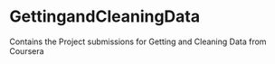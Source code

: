 # GettingandCleaningData
Contains the Project submissions for Getting and Cleaning Data from Coursera
